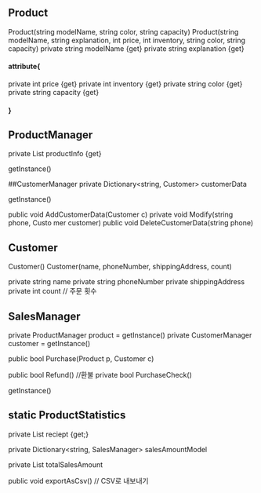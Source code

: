 ## Product
Product(string modelName, string color, string capacity)
Product(string modelName, string explanation, int price, int inventory, string color, string capacity)
private string modelName {get}
private string explanation {get}   

#### attribute{
  private int price {get}
  private int inventory {get}
  private string color {get}
  private string capacity {get}
#### }

## ProductManager
private List<Product> productInfo {get}

getInstance()


##CustomerManager
private Dictionary<string, Customer> customerData

getInstance()

public void AddCustomerData(Customer c)
private void Modify(string phone, Custo mer customer)
public void DeleteCustomerData(string phone)

## Customer
Customer()
Customer(name, phoneNumber, shippingAddress, count)

private string name
private string phoneNumber
private shippingAddress
private int count // 주문 횟수

## SalesManager
private ProductManager product = getInstance()
private CustomerManager customer = getInstance()



public bool Purchase(Product p, Customer c)



public bool Refund() //환불
private bool PurchaseCheck()

getInstance()


## static ProductStatistics
private List<SalesManager> reciept {get;}

private Dictionary<string, SalesManager> salesAmountModel

private List totalSalesAmount



public void exportAsCsv() // CSV로 내보내기


